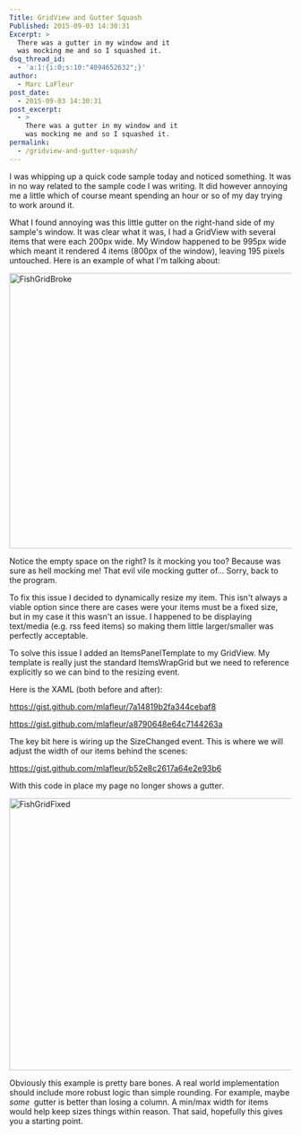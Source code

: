 ```yaml
---
Title: GridView and Gutter Squash
Published: 2015-09-03 14:30:31
Excerpt: >
  There was a gutter in my window and it
  was mocking me and so I squashed it.
dsq_thread_id:
  - 'a:1:{i:0;s:10:"4094652632";}'
author:
  - Marc LaFleur
post_date:
  - 2015-09-03 14:30:31
post_excerpt:
  - >
    There was a gutter in my window and it
    was mocking me and so I squashed it.
permalink:
  - /gridview-and-gutter-squash/
---
```

I was whipping up a quick code sample today and noticed something. It was in no way related to the sample code I was writing. It did however annoying me a little which of course meant spending an hour or so of my day trying to work around it.

What I found annoying was this little gutter on the right-hand side of my sample's window. It was clear what it was, I had a GridView with several items that were each 200px wide. My Window happened to be 995px wide which meant it rendered 4 items (800px of the window), leaving 195 pixels untouched. Here is an example of what I'm talking about:

<img class="alignnone size-medium wp-image-2731" src="https://massivescale.blob.core.windows.net/blogmedia//2015/09/FishGridBroke-768x492.png" alt="FishGridBroke" width="768" height="492" />

Notice the empty space on the right? Is it mocking you too? Because was sure as hell mocking me! That evil vile mocking gutter of... Sorry, back to the program.

To fix this issue I decided to dynamically resize my item. This isn't always a viable option since there are cases were your items must be a fixed size, but in my case it this wasn't an issue. I happened to be displaying text/media (e.g. rss feed items) so making them little larger/smaller was perfectly acceptable.

To solve this issue I added an ItemsPanelTemplate to my GridView. My template is really just the standard ItemsWrapGrid but we need to reference explicitly so we can bind to the resizing event.

Here is the XAML (both before and after):

https://gist.github.com/mlafleur/7a14819b2fa344cebaf8

https://gist.github.com/mlafleur/a8790648e64c7144263a

The key bit here is wiring up the SizeChanged event. This is where we will adjust the width of our items behind the scenes:

https://gist.github.com/mlafleur/b52e8c2617a64e2e93b6

With this code in place my page no longer shows a gutter.

<img class="alignnone size-medium wp-image-2741" src="https://massivescale.blob.core.windows.net/blogmedia//2015/09/FishGridFixed-768x486.png" alt="FishGridFixed" width="768" height="486" />

Obviously this example is pretty bare bones. A real world implementation should include more robust logic than simple rounding. For example, maybe <em>some</em>  gutter is better than losing a column. A min/max width for items would help keep sizes things within reason. That said, hopefully this gives you a starting point.